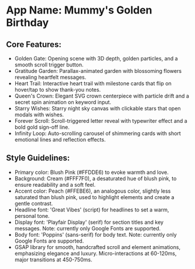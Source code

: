 # **App Name**: Mummy's Golden Birthday

## Core Features:

- Golden Gate: Opening scene with 3D depth, golden particles, and a smooth scroll trigger button.
- Gratitude Garden: Parallax-animated garden with blossoming flowers revealing heartfelt messages.
- Heart Trail: Interactive heart trail with milestone cards that flip on hover/tap to show thank-you notes.
- Queen's Crown: Elegant SVG crown centerpiece with particle drift and a secret spin animation on keyword input.
- Starry Wishes: Starry night sky canvas with clickable stars that open modals with wishes.
- Forever Scroll: Scroll-triggered letter reveal with typewriter effect and a bold gold sign-off line.
- Infinity Loop: Auto-scrolling carousel of shimmering cards with short emotional lines and reflection effects.

## Style Guidelines:

- Primary color: Blush Pink (#FFDDE6) to evoke warmth and love.
- Background: Cream (#FFF7F0), a desaturated hue of blush pink, to ensure readability and a soft feel.
- Accent color: Peach (#FFEBE6), an analogous color, slightly less saturated than blush pink, used to highlight elements and create a gentle contrast.
- Headline font: 'Great Vibes' (script) for headlines to set a warm, personal tone.
- Display font: 'Playfair Display' (serif) for section titles and key messages. Note: currently only Google Fonts are supported.
- Body font: 'Poppins' (sans-serif) for body text. Note: currently only Google Fonts are supported.
- GSAP library for smooth, handcrafted scroll and element animations, emphasizing elegance and luxury. Micro-interactions at 60-120ms, major transitions at 450-750ms.